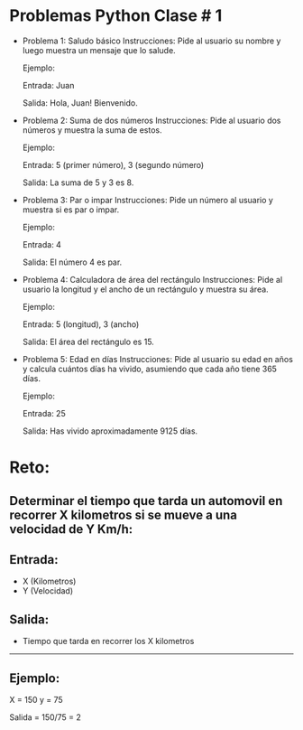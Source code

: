 # Problemas Python Clase # 1

 
- Problema 1: Saludo básico
  Instrucciones: Pide al usuario su nombre y luego muestra un mensaje que lo salude.

  Ejemplo:

  Entrada: Juan

  Salida: Hola, Juan! Bienvenido.

- Problema 2: Suma de dos números
  Instrucciones: Pide al usuario dos números y muestra la suma de estos.

  Ejemplo:

  Entrada: 5 (primer número), 3 (segundo número)

  Salida: La suma de 5 y 3 es 8.

- Problema 3: Par o impar
  Instrucciones: Pide un número al usuario y muestra si es par o impar.

  Ejemplo:

  Entrada: 4

  Salida: El número 4 es par.

- Problema 4: Calculadora de área del rectángulo
  Instrucciones: Pide al usuario la longitud y el ancho de un rectángulo y muestra su área.

  Ejemplo:

  Entrada: 5 (longitud), 3 (ancho)

  Salida: El área del rectángulo es 15.

- Problema 5: Edad en días
  Instrucciones: Pide al usuario su edad en años y calcula cuántos días ha vivido, asumiendo que cada año tiene 365 días.

  Ejemplo:

  Entrada: 25

  Salida: Has vivido aproximadamente 9125 días.

# Reto:

Determinar el tiempo que tarda un automovil en recorrer X kilometros si se mueve a una velocidad de Y Km/h:
---

## Entrada: 
 - X (Kilometros)
 - Y (Velocidad)
## Salida: 
 - Tiempo que tarda en recorrer los X kilometros

---
## Ejemplo:

X = 150
y = 75

Salida = 150/75 = 2


